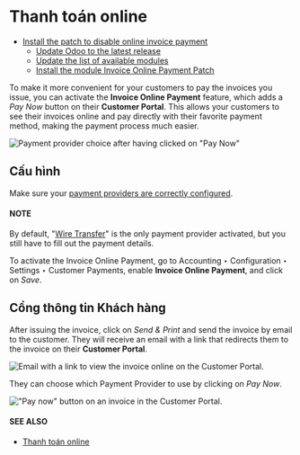 # Thanh toán online

* [Install the patch to disable online invoice payment](online/install_portal_patch.md)
  * [Update Odoo to the latest release](online/install_portal_patch.md#update-odoo-to-the-latest-release)
  * [Update the list of available modules](online/install_portal_patch.md#update-the-list-of-available-modules)
  * [Install the module Invoice Online Payment Patch](online/install_portal_patch.md#install-the-module-invoice-online-payment-patch)

To make it more convenient for your customers to pay the invoices you issue, you can activate the
**Invoice Online Payment** feature, which adds a *Pay Now* button on their **Customer Portal**. This
allows your customers to see their invoices online and pay directly with their favorite payment
method, making the payment process much easier.

![Payment provider choice after having clicked on "Pay Now"](applications/finance/accounting/payments/online/online-payment-providers.png)

## Cấu hình

Make sure your [payment providers are correctly configured](../../payment_providers.md).

#### NOTE
By default, "[Wire Transfer](../../payment_providers/wire_transfer.md)" is the
only payment provider activated, but you still have to fill out the payment details.

To activate the Invoice Online Payment, go to Accounting ‣ Configuration ‣
Settings ‣ Customer Payments, enable **Invoice Online Payment**, and click on *Save*.

## Cổng thông tin Khách hàng

After issuing the invoice, click on *Send & Print* and send the invoice by email to the customer.
They will receive an email with a link that redirects them to the invoice on their **Customer
Portal**.

![Email with a link to view the invoice online on the Customer Portal.](applications/finance/accounting/payments/online/view-invoice.png)

They can choose which Payment Provider to use by clicking on *Pay Now*.

!["Pay now" button on an invoice in the Customer Portal.](applications/finance/accounting/payments/online/pay-now.png)

#### SEE ALSO
- [Thanh toán online](../../payment_providers.md)
